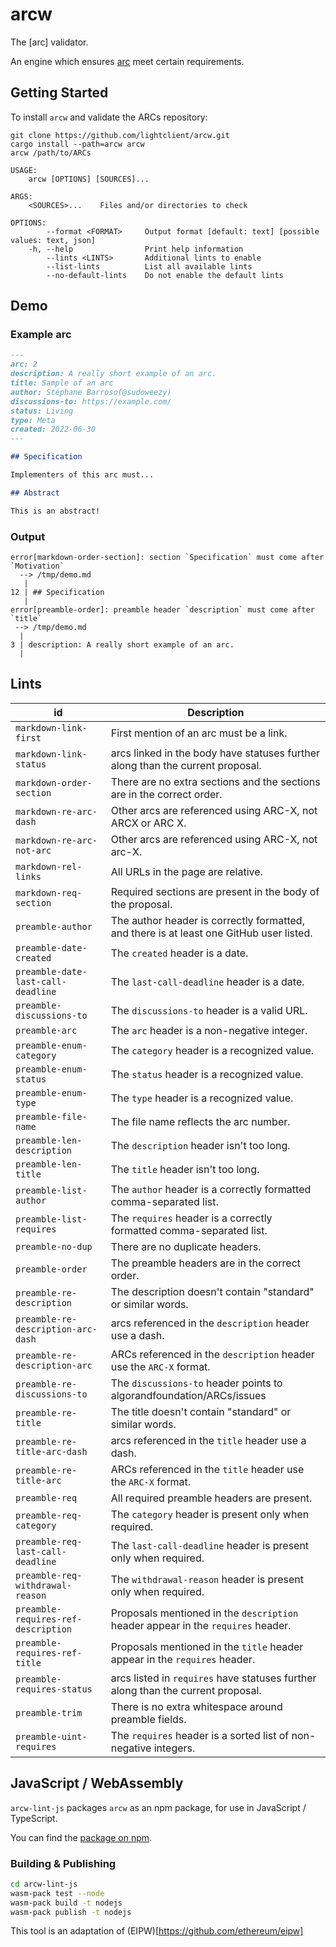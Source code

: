 arcw
====

The [arc] validator.

An engine which ensures [arc](https://algorandfoundation/ARCs) meet certain requirements.

## Getting Started

To install `arcw` and validate the ARCs repository:

```console
git clone https://github.com/lightclient/arcw.git
cargo install --path=arcw arcw
arcw /path/to/ARCs
```

```
USAGE:
    arcw [OPTIONS] [SOURCES]...

ARGS:
    <SOURCES>...    Files and/or directories to check

OPTIONS:
        --format <FORMAT>     Output format [default: text] [possible values: text, json]
    -h, --help                Print help information
        --lints <LINTS>       Additional lints to enable
        --list-lints          List all available lints
        --no-default-lints    Do not enable the default lints
```



## Demo

### Example arc

```markdown
---
arc: 2
description: A really short example of an arc.
title: Sample of an arc
author: Stéphane Barroso(@sudoweezy)
discussions-to: https://example.com/
status: Living
type: Meta
created: 2022-06-30
---

## Specification

Implementers of this arc must...

## Abstract

This is an abstract!
```

### Output

```
error[markdown-order-section]: section `Specification` must come after `Motivation`
  --> /tmp/demo.md
   |
12 | ## Specification
   |
error[preamble-order]: preamble header `description` must come after `title`
 --> /tmp/demo.md
  |
3 | description: A really short example of an arc.
  |
```

## Lints

| id                                  | Description                                                                                   |
|-------------------------------------|-----------------------------------------------------------------------------------------------|
| `markdown-link-first`               | First mention of an arc must be a link.                                                       |
| `markdown-link-status`              | arcs linked in the body have statuses further along than the current proposal.                |
| `markdown-order-section`            | There are no extra sections and the sections are in the correct order.                        |
| `markdown-re-arc-dash`              | Other arcs are referenced using ARC-X, not ARCX or ARC X.                                     |
| `markdown-re-arc-not-arc`           | Other arcs are referenced using ARC-X, not arc-X.                                             |
| `markdown-rel-links`                | All URLs in the page are relative.                                                            |
| `markdown-req-section`              | Required sections are present in the body of the proposal.                                    |
| `preamble-author`                   | The author header is correctly formatted, and there is at least one GitHub user listed.       |
| `preamble-date-created`             | The `created` header is a date.                                                               |
| `preamble-date-last-call-deadline`  | The `last-call-deadline` header is a date.                                                    |
| `preamble-discussions-to`           | The `discussions-to` header is a valid URL.                                                   |
| `preamble-arc`                      | The `arc` header is a non-negative integer.                                                   |
| `preamble-enum-category`            | The `category` header is a recognized value.                                                  |
| `preamble-enum-status`              | The `status` header is a recognized value.                                                    |
| `preamble-enum-type`                | The `type` header is a recognized value.                                                      |
| `preamble-file-name`                | The file name reflects the arc number.                                                        |
| `preamble-len-description`          | The `description` header isn't too long.                                                      |
| `preamble-len-title`                | The `title` header isn't too long.                                                            |
| `preamble-list-author`              | The `author` header is a correctly formatted comma-separated list.                            |
| `preamble-list-requires`            | The `requires` header is a correctly formatted comma-separated list.                          |
| `preamble-no-dup`                   | There are no duplicate headers.                                                               |
| `preamble-order`                    | The preamble headers are in the correct order.                                                |
| `preamble-re-description`           | The description doesn't contain "standard" or similar words.                                  |
| `preamble-re-description-arc-dash`  | arcs referenced in the `description` header use a dash.                                       |
| `preamble-re-description-arc`       | ARCs referenced in the `description` header use the `ARC-X` format.                           |
| `preamble-re-discussions-to`        | The `discussions-to` header points to algorandfoundation/ARCs/issues                                     |
| `preamble-re-title`                 | The title doesn't contain "standard" or similar words.                                        |
| `preamble-re-title-arc-dash`        | arcs referenced in the `title` header use a dash.                                             |
| `preamble-re-title-arc`             | ARCs referenced in the `title` header use the `ARC-X` format.                                 |
| `preamble-req`                      | All required preamble headers are present.                                                    |
| `preamble-req-category`             | The `category` header is present only when required.                                          |
| `preamble-req-last-call-deadline`   | The `last-call-deadline` header is present only when required.                                |
| `preamble-req-withdrawal-reason`    | The `withdrawal-reason` header is present only when required.                                 |
| `preamble-requires-ref-description` | Proposals mentioned in the `description` header appear in the `requires` header.              |
| `preamble-requires-ref-title`       | Proposals mentioned in the `title` header appear in the `requires` header.                    |
| `preamble-requires-status`          | arcs listed in `requires` have statuses further along than the current proposal.              |
| `preamble-trim`                     | There is no extra whitespace around preamble fields.                                          |
| `preamble-uint-requires`            | The `requires` header is a sorted list of non-negative integers.                              |

## JavaScript / WebAssembly

`arcw-lint-js` packages `arcw` as an npm package, for use in JavaScript / TypeScript.

You can find the [package on npm](https://www.npmjs.com/package/arcw-lint-js).

### Building & Publishing

```bash
cd arcw-lint-js
wasm-pack test --node
wasm-pack build -t nodejs
wasm-pack publish -t nodejs
```

This tool is an adaptation of (EIPW)[https://github.com/ethereum/eipw]